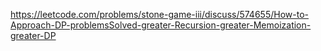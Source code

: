 https://leetcode.com/problems/stone-game-iii/discuss/574655/How-to-Approach-DP-problemsSolved-greater-Recursion-greater-Memoization-greater-DP